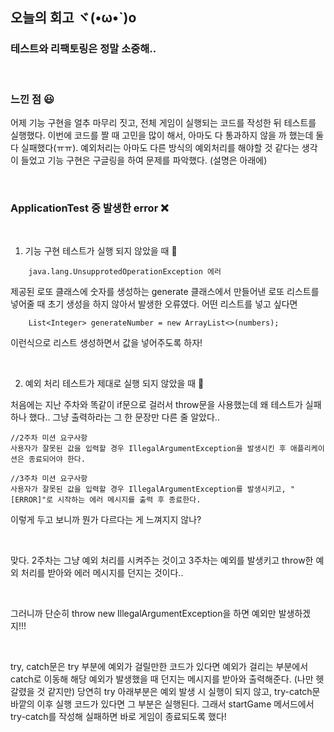 ## 오늘의 회고 ヾ(•ω•`)o

### 테스트와 리팩토링은 정말 소중해..

<br>

### 느낀 점 😃

어제 기능 구현을 얼추 마무리 짓고, 전체 게임이 실행되는 코드를 작성한 뒤 테스트를 실행했다. 이번에 코드를 짤 때 고민을 많이 해서, 아마도 다 통과하지 않을 까 했는데 둘 다 실패했다(ㅠㅠ). 예외처리는 아마도 다른 방식의 예외처리를 해야할 것 같다는 생각이 들었고 기능 구현은 구글링을 하여 문제를 파악했다. (설명은 아래에)

<br>

### ApplicationTest 중 발생한 error ❌

<br>

1. 기능 구현 테스트가 실행 되지 않았을 때 💩

```(java)
    java.lang.UnsupprotedOperationException 에러
```

제공된 로또 클래스에 숫자를 생성하는 generate 클래스에서 만들어낸 로또 리스트를 넣어줄 때 초기 생성을 하지 않아서 발생한 오류였다. 어떤 리스트를 넣고 싶다면

```(java)
    List<Integer> generateNumber = new ArrayList<>(numbers);
```

이런식으로 리스트 생성하면서 값을 넣어주도록 하자!

<br>

2. 예외 처리 테스트가 제대로 실행 되지 않았을 때 💩

처음에는 지난 주차와 똑같이 if문으로 걸러서 throw문을 사용했는데 왜 테스트가 실패하나 했다.. 그냥 출력하라는 그 한 문장만 다른 줄 알았다..

```(java)
//2주차 미션 요구사항
사용자가 잘못된 값을 입력할 경우 IllegalArgumentException을 발생시킨 후 애플리케이션은 종료되어야 한다.

//3주차 미션 요구사항
사용자가 잘못된 값을 입력할 경우 IllegalArgumentException를 발생시키고, "[ERROR]"로 시작하는 에러 메시지를 출력 후 종료한다.
```

이렇게 두고 보니까 뭔가 다르다는 게 느껴지지 않나?

<br>

맞다. 2주차는 그냥 예외 처리를 시켜주는 것이고 3주차는 예외를 발생키고 throw한 예외 처리를 받아와 에러 메시지를 던지는 것이다..

<br>

그러니까 단순히 throw new IllegalArgumentException을 하면 예외만 발생하겠지!!!

<br>

try, catch문은 try 부분에 예외가 걸릴만한 코드가 있다면 예외가 걸리는 부분에서 catch로 이동해 해당 예외가 발생했을 때 던지는 메시지를 받아와 출력해준다. (나만 헷갈렸을 것 같지만) 당연히 try 아래부분은 예외 발생 시 실행이 되지 않고, try-catch문 바깥의 이후 실행 코드가 있다면 그 부분은 실행된다. 그래서 startGame 메서드에서 try-catch를 작성해 실패하면 바로 게임이 종료되도록 했다!
